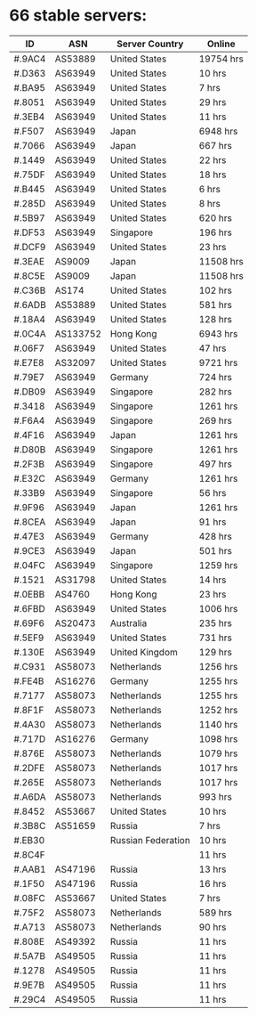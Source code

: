 # 66 stable servers:

| ID | ASN | Server Country | Online |
| ------ | ------ | ------ | ------ |
| #.9AC4 | AS53889 | United States | 19754 hrs |
| #.D363 | AS63949 | United States | 10 hrs |
| #.BA95 | AS63949 | United States | 7 hrs |
| #.8051 | AS63949 | United States | 29 hrs |
| #.3EB4 | AS63949 | United States | 11 hrs |
| #.F507 | AS63949 | Japan | 6948 hrs |
| #.7066 | AS63949 | Japan | 667 hrs |
| #.1449 | AS63949 | United States | 22 hrs |
| #.75DF | AS63949 | United States | 18 hrs |
| #.B445 | AS63949 | United States | 6 hrs |
| #.285D | AS63949 | United States | 8 hrs |
| #.5B97 | AS63949 | United States | 620 hrs |
| #.DF53 | AS63949 | Singapore | 196 hrs |
| #.DCF9 | AS63949 | United States | 23 hrs |
| #.3EAE | AS9009 | Japan | 11508 hrs |
| #.8C5E | AS9009 | Japan | 11508 hrs |
| #.C36B | AS174 | United States | 102 hrs |
| #.6ADB | AS53889 | United States | 581 hrs |
| #.18A4 | AS63949 | United States | 128 hrs |
| #.0C4A | AS133752 | Hong Kong | 6943 hrs |
| #.06F7 | AS63949 | United States | 47 hrs |
| #.E7E8 | AS32097 | United States | 9721 hrs |
| #.79E7 | AS63949 | Germany | 724 hrs |
| #.DB09 | AS63949 | Singapore | 282 hrs |
| #.3418 | AS63949 | Singapore | 1261 hrs |
| #.F6A4 | AS63949 | Singapore | 269 hrs |
| #.4F16 | AS63949 | Japan | 1261 hrs |
| #.D80B | AS63949 | Singapore | 1261 hrs |
| #.2F3B | AS63949 | Singapore | 497 hrs |
| #.E32C | AS63949 | Germany | 1261 hrs |
| #.33B9 | AS63949 | Singapore | 56 hrs |
| #.9F96 | AS63949 | Japan | 1261 hrs |
| #.8CEA | AS63949 | Japan | 91 hrs |
| #.47E3 | AS63949 | Germany | 428 hrs |
| #.9CE3 | AS63949 | Japan | 501 hrs |
| #.04FC | AS63949 | Singapore | 1259 hrs |
| #.1521 | AS31798 | United States | 14 hrs |
| #.0EBB | AS4760 | Hong Kong | 23 hrs |
| #.6FBD | AS63949 | United States | 1006 hrs |
| #.69F6 | AS20473 | Australia | 235 hrs |
| #.5EF9 | AS63949 | United States | 731 hrs |
| #.130E | AS63949 | United Kingdom | 129 hrs |
| #.C931 | AS58073 | Netherlands | 1256 hrs |
| #.FE4B | AS16276 | Germany | 1255 hrs |
| #.7177 | AS58073 | Netherlands | 1255 hrs |
| #.8F1F | AS58073 | Netherlands | 1252 hrs |
| #.4A30 | AS58073 | Netherlands | 1140 hrs |
| #.717D | AS16276 | Germany | 1098 hrs |
| #.876E | AS58073 | Netherlands | 1079 hrs |
| #.2DFE | AS58073 | Netherlands | 1017 hrs |
| #.265E | AS58073 | Netherlands | 1017 hrs |
| #.A6DA | AS58073 | Netherlands | 993 hrs |
| #.8452 | AS53667 | United States | 10 hrs |
| #.3B8C | AS51659 | Russia | 7 hrs |
| #.EB30 |  | Russian Federation | 10 hrs |
| #.8C4F |  |  | 11 hrs |
| #.AAB1 | AS47196 | Russia | 13 hrs |
| #.1F50 | AS47196 | Russia | 16 hrs |
| #.08FC | AS53667 | United States | 7 hrs |
| #.75F2 | AS58073 | Netherlands | 589 hrs |
| #.A713 | AS58073 | Netherlands | 90 hrs |
| #.808E | AS49392 | Russia | 11 hrs |
| #.5A7B | AS49505 | Russia | 11 hrs |
| #.1278 | AS49505 | Russia | 11 hrs |
| #.9E7B | AS49505 | Russia | 11 hrs |
| #.29C4 | AS49505 | Russia | 11 hrs |

